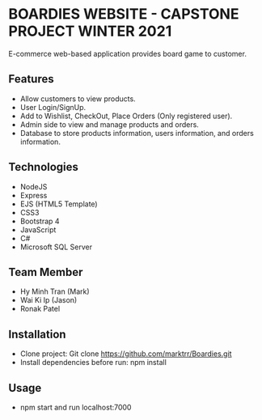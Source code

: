 # BOARDIES WEBSITE - CAPSTONE PROJECT WINTER 2021

E-commerce web-based application provides board game to customer.

## Features
* Allow customers to view products.
* User Login/SignUp.
* Add to Wishlist, CheckOut, Place Orders (Only registered user).
* Admin side to view and manage products and orders.
* Database to store products information, users information, and orders information.

## Technologies
* NodeJS
* Express
* EJS (HTML5 Template)
* CSS3
* Bootstrap 4
* JavaScript
* C#
* Microsoft SQL Server

## Team Member
* Hy Minh Tran (Mark)
* Wai Ki Ip (Jason)
* Ronak Patel

## Installation
* Clone project: Git clone https://github.com/marktrr/Boardies.git
* Install dependencies before run: npm install

## Usage
* npm start and run localhost:7000


